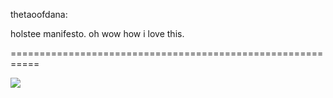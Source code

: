 <!--
id: 4041268966
link: http://tumblr.atmos.org/post/4041268966/thetaoofdana-holstee-manifesto-oh-wow-how-i
slug: thetaoofdana-holstee-manifesto-oh-wow-how-i
date: Wed Mar 23 2011 01:07:57 GMT-0700 (PDT)
publish: 2011-03-023
tags: 
title: thetaoofdana:

holstee manifesto. oh wow how i love this. 

-->


thetaoofdana:

holstee manifesto. oh wow how i love this. 

===========================================================

![](http://31.media.tumblr.com/tumblr_lig0syX9Wu1qzbcjoo1_1280.png)

